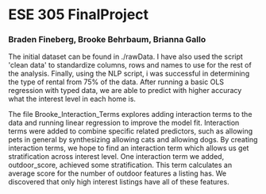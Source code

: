 # ESE 305 FinalProject
### Braden Fineberg, Brooke Behrbaum, Brianna Gallo

The initial dataset can be found in ./rawData. I have also used the script 'clean data' to standardize columns, rows and names to use for the rest of the analysis. Finally, using the NLP script, i was successful in determining the type of rental from 75% of the data. After running a basic OLS regression with typed data, we are able to predict with higher accuracy what the interest level in each home is. 

The file Brooke_Interaction_Terms explores adding interaction terms to the data and running linear regression to improve the model fit.  Interaction terms were added to combine specific related predictors, such as allowing pets in general by synthesizing allowing cats and allowing dogs.  By creating interaction terms, we hope to find an interaction term which allows us get stratification across interest level.  One interaction term we added, outdoor_score, achieved some stratification.  This term calculates an average score for the number of outdoor features a listing has.  We discovered that only high interest listings have all of these features.